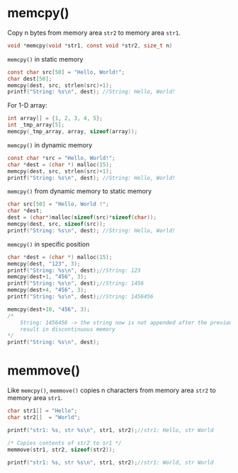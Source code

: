 # memcpy()

Copy n bytes from memory area ``str2`` to memory area ``str1``.

```c
void *memcpy(void *str1, const void *str2, size_t n)
```
``memcpy()`` in static memory
```c
const char src[50] = "Hello, World!";
char dest[50];
memcpy(dest, src, strlen(src)+1);
printf("String: %s\n", dest); //String: Hello, World!
```
For 1-D array:

```c
int array[] = {1, 2, 3, 4, 5};
int _tmp_array[5];
memcpy(_tmp_array, array, sizeof(array));
```
``memcpy()`` in dynamic memory
```c
const char *src = "Hello, World!";
char *dest = (char *) malloc(15);
memcpy(dest, src, strlen(src)+1);
printf("String: %s\n", dest); //String: Hello, World!
```
``memcpy()`` from dynamic memory to static memory
```c
char src[50] = "Hello, World !";
char *dest;
dest = (char*)malloc(sizeof(src)*sizeof(char));
memcpy(dest, src, sizeof(src));
printf("String: %s\n", dest); //String: Hello, World!
```
``memcpy()`` in specific position

```c
char *dest = (char *) malloc(15);
memcpy(dest, "123", 3);
printf("String: %s\n", dest);//String: 123
memcpy(dest+1, "456", 3);
printf("String: %s\n", dest);//String: 1456
memcpy(dest+4, "456", 3);
printf("String: %s\n", dest);//String: 1456456

memcpy(dest+10, "456", 3);
/*
	String: 1456456 -> the string now is not appended after the previous appending as dest+10 
	result in discontinuous memory
*/
printf("String: %s\n", dest);
```

# memmove()

Like ``memcpy()``, ``memmove()`` copies n characters from memory area ``str2`` to memory area ``str1``.

```cpp
char str1[] = "Hello";
char str2[]  = "World";

printf("str1: %s, str %s\n", str1, str2);//str1: Hello, str World

/* Copies contents of str2 to sr1 */
memmove(str1, str2, sizeof(str2)); 

printf("str1: %s, str %s\n", str1, str2);//str1: World, str World
```
